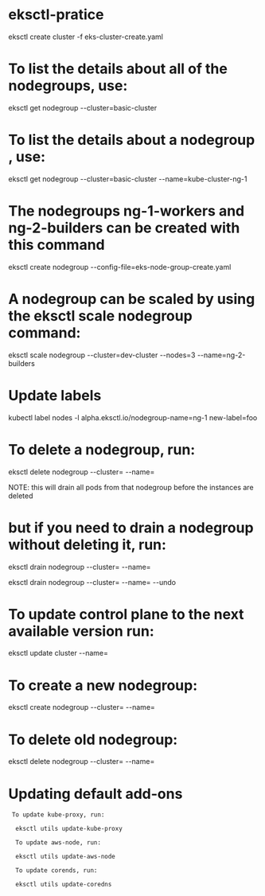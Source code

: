 # eksctl-pratice

eksctl create cluster -f eks-cluster-create.yaml


# To list the details about  all of the nodegroups, use:

eksctl get nodegroup --cluster=basic-cluster

# To list the details about a nodegroup , use:

eksctl get nodegroup --cluster=basic-cluster --name=kube-cluster-ng-1

# The nodegroups ng-1-workers and ng-2-builders can be created with this command

eksctl create nodegroup --config-file=eks-node-group-create.yaml

# A nodegroup can be scaled by using the eksctl scale nodegroup command:

eksctl scale nodegroup --cluster=dev-cluster --nodes=3 --name=ng-2-builders

# Update labels

kubectl label nodes -l alpha.eksctl.io/nodegroup-name=ng-1 new-label=foo

# To delete a nodegroup, run:

eksctl delete nodegroup --cluster=<clusterName> --name=<nodegroupName>
  
NOTE: this will drain all pods from that nodegroup before the instances are deleted

 # but if you need to drain a nodegroup without deleting it, run:
 
eksctl drain nodegroup --cluster=<clusterName> --name=<nodegroupName>
  
  eksctl drain nodegroup --cluster=<clusterName> --name=<nodegroupName> --undo
  
 # To update control plane to the next available version run:
 
 eksctl update cluster --name=<clusterName>
  
  # To create a new nodegroup:
  
  eksctl create nodegroup --cluster=<clusterName> --name=<newNodeGroupName>
  
  # To delete old nodegroup:
  
  eksctl delete nodegroup --cluster=<clusterName> --name=<oldNodeGroupName>
  
  # Updating default add-ons
  
     To update kube-proxy, run:
      
      eksctl utils update-kube-proxy
      
      To update aws-node, run:
      
      eksctl utils update-aws-node
      
      To update corends, run:
      
      eksctl utils update-coredns
      
      
